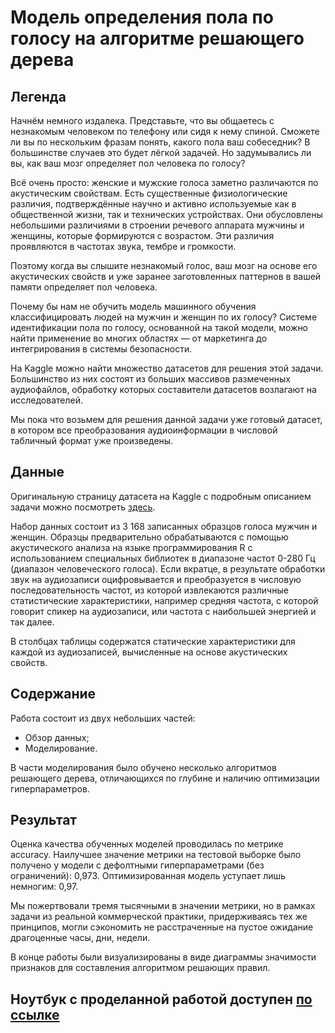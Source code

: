# Модель определения пола по голосу на алгоритме решающего дерева

## Легенда
Начнём немного издалека. Представьте, что вы общаетесь с незнакомым человеком по телефону или сидя к нему спиной.
Сможете ли вы по нескольким фразам понять, какого пола ваш собеседник? В большинстве случаев это будет лёгкой задачей.
Но задумывались ли вы, как ваш мозг определяет пол человека по голосу?

Всё очень просто: женские и мужские голоса заметно различаются по акустическим свойствам.
Есть существенные физиологические различия, подтверждённые научно и активно используемые как в общественной жизни,
так и технических устройствах. Они обусловлены небольшими различиями в строении речевого аппарата мужчины и женщины,
которые формируются с возрастом. Эти различия проявляются в частотах звука, тембре и громкости.

Поэтому когда вы слышите незнакомый голос, ваш мозг на основе его акустических свойств и уже заранее заготовленных 
паттернов в вашей памяти определяет пол человека.

Почему бы нам не обучить модель машинного обучения классифицировать людей на мужчин и женщин по их голосу? Системе
идентификации пола по голосу, основанной на такой модели, можно найти применение во многих областях — от
маркетинга до интегрирования в системы безопасности.

На Kaggle можно найти множество датасетов для решения этой задачи. Большинство из них состоят из больших массивов
размеченных аудиофайлов, обработку которых составители датасетов возлагают на исследователей.

Мы пока что возьмем для решения данной задачи уже готовый датасет, в котором все преобразования аудиоинформации в числовой
табличный формат уже произведены.

## Данные 

Оригинальную страницу датасета на Kaggle с подробным описанием задачи можно посмотреть [здесь](https://www.kaggle.com/datasets/primaryobjects/voicegender).

Набор данных состоит из 3 168 записанных образцов голоса мужчин и женщин. Образцы предварительно обрабатываются
с помощью акустического анализа на языке программирования R с использованием специальных библиотек в диапазоне частот
0-280 Гц (диапазон человеческого голоса). Если вкратце, в результате обработки звук на аудиозаписи оцифровывается и
преобразуется в числовую последовательность частот, из которой извлекаются различные статистические характеристики,
например средняя частота, с которой говорит спикер на аудиозаписи, или частота с наибольшей энергией и так далее.

В столбцах таблицы содержатся статические характеристики для каждой из аудиозаписей, вычисленные на основе акустических свойств.

## Содержание

Работа состоит из двух небольших частей:
 - Обзор данных;
 - Моделирование.

В части моделирования было обучено несколько алгоритмов решающего дерева, отличающихся по глубине и наличию
оптимизации гиперпараметров.

## Результат

Оценка качества обученных моделей проводилась по метрике accuracy. Наилучшее значение метрики на тестовой выборке
было получено у модели с дефолтными гиперпараметрами (без ограничений): 0,973. Оптимизированная модель уступает 
лишь немногим: 0,97.

Мы пожертвовали тремя тысячными в значении метрики, но в рамках задачи из реальной коммерческой практики,
придерживаясь тех же принципов, могли сэкономить не расстраченные на пустое ожидание драгоценные часы, дни, недели.

В конце работы были визуализированы в виде диаграммы значимости признаков для составления алгоритмом решающих правил.

## Ноутбук с проделанной работой доступен [по ссылке](https://github.com/khav-i/ml_works/blob/master/Determining%20gender%20by%20voice/determining_gender_by_voice.ipynb)
